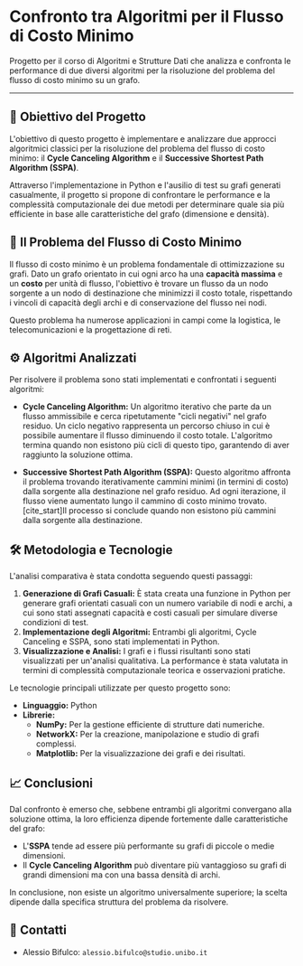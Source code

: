 # Confronto tra Algoritmi per il Flusso di Costo Minimo

Progetto per il corso di Algoritmi e Strutture Dati che analizza e confronta le performance di due diversi algoritmi per la risoluzione del problema del flusso di costo minimo su un grafo.

---

## 🎯 Obiettivo del Progetto

L'obiettivo di questo progetto è implementare e analizzare due approcci algoritmici classici per la risoluzione del problema del flusso di costo minimo: il **Cycle Canceling Algorithm** e il **Successive Shortest Path Algorithm (SSPA)**.

Attraverso l'implementazione in Python e l'ausilio di test su grafi generati casualmente, il progetto si propone di confrontare le performance e la complessità computazionale dei due metodi per determinare quale sia più efficiente in base alle caratteristiche del grafo (dimensione e densità).

## 🧠 Il Problema del Flusso di Costo Minimo

Il flusso di costo minimo è un problema fondamentale di ottimizzazione su grafi. Dato un grafo orientato in cui ogni arco ha una **capacità massima** e un **costo** per unità di flusso, l'obiettivo è trovare un flusso da un nodo sorgente a un nodo di destinazione che minimizzi il costo totale, rispettando i vincoli di capacità degli archi e di conservazione del flusso nei nodi.

Questo problema ha numerose applicazioni in campi come la logistica, le telecomunicazioni e la progettazione di reti.

## ⚙️ Algoritmi Analizzati

Per risolvere il problema sono stati implementati e confrontati i seguenti algoritmi:

* **Cycle Canceling Algorithm:** Un algoritmo iterativo che parte da un flusso ammissibile e cerca ripetutamente "cicli negativi" nel grafo residuo. Un ciclo negativo rappresenta un percorso chiuso in cui è possibile aumentare il flusso diminuendo il costo totale. L'algoritmo termina quando non esistono più cicli di questo tipo, garantendo di aver raggiunto la soluzione ottima.

* **Successive Shortest Path Algorithm (SSPA):** Questo algoritmo affronta il problema trovando iterativamente cammini minimi (in termini di costo) dalla sorgente alla destinazione nel grafo residuo. Ad ogni iterazione, il flusso viene aumentato lungo il cammino di costo minimo trovato. [cite_start]Il processo si conclude quando non esistono più cammini dalla sorgente alla destinazione.

## 🛠️ Metodologia e Tecnologie

L'analisi comparativa è stata condotta seguendo questi passaggi:

1.  **Generazione di Grafi Casuali:** È stata creata una funzione in Python per generare grafi orientati casuali con un numero variabile di nodi e archi, a cui sono stati assegnati capacità e costi casuali per simulare diverse condizioni di test.
2.  **Implementazione degli Algoritmi:** Entrambi gli algoritmi, Cycle Canceling e SSPA, sono stati implementati in Python.
3.  **Visualizzazione e Analisi:** I grafi e i flussi risultanti sono stati visualizzati per un'analisi qualitativa. La performance è stata valutata in termini di complessità computazionale teorica e osservazioni pratiche.

Le tecnologie principali utilizzate per questo progetto sono:

* **Linguaggio:** Python
* **Librerie:**
    * **NumPy:** Per la gestione efficiente di strutture dati numeriche.
    * **NetworkX:** Per la creazione, manipolazione e studio di grafi complessi.
    * **Matplotlib:** Per la visualizzazione dei grafi e dei risultati.

## 📈 Conclusioni

Dal confronto è emerso che, sebbene entrambi gli algoritmi convergano alla soluzione ottima, la loro efficienza dipende fortemente dalle caratteristiche del grafo:

* L'**SSPA** tende ad essere più performante su grafi di piccole o medie dimensioni.
* Il **Cycle Canceling Algorithm** può diventare più vantaggioso su grafi di grandi dimensioni ma con una bassa densità di archi.

In conclusione, non esiste un algoritmo universalmente superiore; la scelta dipende dalla specifica struttura del problema da risolvere.

## 👤 Contatti
* Alessio Bifulco: `alessio.bifulco@studio.unibo.it`
